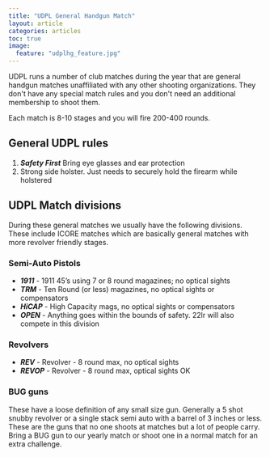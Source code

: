 ```yaml
---
title: "UDPL General Handgun Match"
layout: article
categories: articles
toc: true
image:
  feature: "udplhg_feature.jpg"
---
```


UDPL runs a number of club matches during the year that are general handgun matches unaffiliated with any other shooting organizations. They don't have any special match rules and you don't need an additional membership to shoot them. 

Each match is 8-10 stages and you will fire 200-400 rounds.

## General UDPL rules

1. ***Safety First*** Bring eye glasses and ear protection
1. Strong side holster. Just needs to securely hold the firearm while holstered


## UDPL Match divisions

During these general matches we usually have the following divisions. These include ICORE matches which are basically general matches with more revolver friendly stages.

### Semi-Auto Pistols

* ***1911*** - 1911 45’s using 7 or 8 round magazines; no optical sights
* ***TRM*** - Ten Round (or less) magazines, no optical sights or compensators
* ***HiCAP*** - High Capacity mags, no optical sights or compensators
* ***OPEN*** - Anything goes within the bounds of safety. 22lr will also compete in this division
 
### Revolvers

* ***REV*** - Revolver - 8 round max, no optical sights
* ***REVOP*** - Revolver - 8 round max, optical sights OK

### BUG guns

These have a loose definition of any small size gun. Generally a 5 shot snubby revolver or a single stack semi auto with a barrel of 3 inches or less. These are the guns that no one shoots at matches but a lot of people carry. Bring a BUG gun to our yearly match or shoot one in a normal match for an extra challenge.

